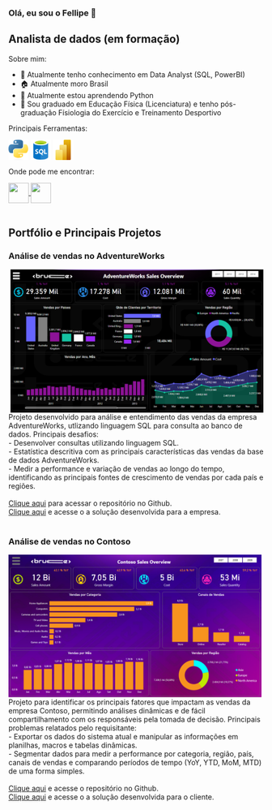 ### Olá, eu sou o Fellipe 👋

## Analista de dados (em formação)

Sobre mim:

- 🔭 Atualmente tenho conhecimento em Data Analyst (SQL, PowerBI)
- 🏠 Atualmente moro Brasil
- 🌱 Atualmente estou aprendendo Python
- 💬 Sou graduado em Educação Física (Licenciatura) e tenho pós-graduação Físiologia do Exercício e Treinamento Desportivo



Principais Ferramentas:

<div style="display: inline-block">
  <img align="center" alt="Python" height="40" width="40" src="https://github.com/BruceFonseca/ferramentas/blob/main/Python-logo-notext.svg.png?raw=true">
  <img align="center" alt="SQL" height="40" width="40" src="https://github.com/BruceFonseca/ferramentas/blob/main/logo.png?raw=true">
  <img align="center" alt="Power BI" height="40" width="40" src="https://github.com/BruceFonseca/ferramentas/blob/main/1200px-New_Power_BI_Logo.svg.png?raw=true")>
</div>



Onde pode me encontrar:
<div style="display: inline_block">
   <a href="https://www.linkedin.com/in/fellipe-santana-007a19309/" target="_blank">
    <img align="center" alt="" height="40" width="40" src="https://github.com/BruceFonseca/Portfolio/blob/main/social%20icons/linkedin.png?raw=true">
  </a>
  <a href="https://www.instagram.com/fellipesantanacs/" target="_blank">
    <img align="center" alt="" height="40" width="40" src="https://github.com/BruceFonseca/Portfolio/blob/main/social%20icons/instagram.png?raw=true">
  </a>
</div>

<br>



## Portfólio e Principais Projetos

### Análise de vendas no AdventureWorks
<img align="right" width="500" src="https://github.com/FellipeSantanac/AdventureWorksPortfolio/blob/main/imagens/Captura%20de%20tela%202025-02-04%20163540.png?raw=true">
Projeto desenvolvido para análise e entendimento das vendas da empresa AdventureWorks, utlizando linguagem SQL para consulta ao banco de dados.
Principais desafios: <br>
- Desenvolver consultas utilizando linguagem SQL.<br>
- Estatística descritiva com as principais características das vendas da base de dados AdventureWorks.<br>
- Medir a performance e variação de vendas ao longo do tempo, identificando as principais fontes de crescimento de vendas por cada país e regiões.
<br>
<br>
<a href="https://github.com/FellipeSantanac/AdventureWorksPortfolio"> Clique aqui</a> para acessar o repositório no Github.
<br>
<a target="_blank" href="https://app.powerbi.com/view?r=eyJrIjoiMzYxMzgwNTQtYTMwNi00ODVkLWJkYzMtMDQyNDI4NjQ3OTA0IiwidCI6IjBiYWJiODgwLTRhMmUtNGNhZS05ZmNiLTU1ZjU2YzJlNzMxOCJ9" target="_blank">Clique aqui</a> e acesse o a solução desenvolvida para a empresa.
<br>
<br>



### Análise de vendas no Contoso
<img align="left" width="500"  src="https://github.com/FellipeSantanac/ContosoPortfolio/blob/main/imagens/Captura%20de%20tela%202025-02-05%20233508.png?raw=true">
Projeto para identificar os principais fatores que impactam as vendas da empresa Contoso, permitindo análises dinâmicas e de fácil compartilhamento com os responsáveis pela tomada de decisão.
Principais problemas relatados pelo requisitante: <br>
- Exportar os dados do sistema atual e manipular as informações em planilhas, macros e tabelas dinâmicas.<br>
- Segmentar dados para medir a performance  por categoria, região, país, canais de vendas e comparando períodos de tempo (YoY, YTD, MoM, MTD) de uma forma simples.<br>
<br>
<a href="https://github.com/FellipeSantanac/ContosoPortfolio" target="_blank">Clique aqui</a> e acesse o repositório no Github.
<br>
<a href="https://app.powerbi.com/view?r=eyJrIjoiZjEzNDlmYTctNjc3Ny00ZDYxLThmYTAtYWM2MWE4MzAxYjc3IiwidCI6IjBiYWJiODgwLTRhMmUtNGNhZS05ZmNiLTU1ZjU2YzJlNzMxOCJ9" target="_blank">Clique aqui</a> e acesse o a solução desenvolvida para o cliente.
<br>





<!--
<a href="https://github.com/FellipeSantanac/AdventureWorksPortfolio/tree/main">Clique aqui</a>

<img width="500" src="https://github.com/FellipeSantanac/AdventureWorksPortfolio/blob/main/imagens/Captura%20de%20tela%202025-02-04%20163540.png?raw=true">

<a href="https://github.com/FellipeSantanac/AdventureWorksPortfolio/tree/main">
  <img width="500" src="https://github.com/FellipeSantanac/AdventureWorksPortfolio/blob/main/imagens/Captura%20de%20tela%202025-02-04%20163540.png?raw=true">
</a>

-->



